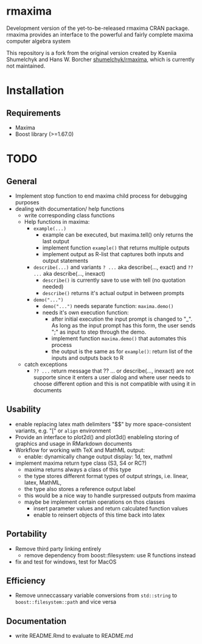# rmaxima
Development version of the yet-to-be-released rmaxima CRAN package. rmaxima provides an interface to the powerful and fairly complete maxima computer algebra system

This repository is a fork from the original version created by Kseniia Shumelchyk and Hans W. Borcher [shumelchyk/rmaxima](https://github.com/shumelchyk/rmaxima), which is currently not maintained.

# Installation

## Requirements
- Maxima
- Boost library (>=1.67.0) 

# TODO
## General
- Implement stop function to end maxima child process for debugging purposes
- dealing with documentation/ help functions
	- write corresponding class functions
	- Help functions in maxima:
		- `example(...)`
			- example can be executed, but maxima.tell() only returns the last output
			- implement function `example()` that returns multiple outputs
			- implement output as R-list that captures both inputs and output statements
		- `describe(...)` and variants `? ...` aka describe(..., exact) and `?? ...` aka describe(..., inexact)
			- `describe()` is currently save to use with tell (no quotation needed)
			- `describe()` returns it's actual output in between prompts
		- `demo("...")`
			- `demo("...")` needs separate function: `maxima.demo()`
			- needs it's own execution function:
				- after initial execution the input prompt is changed to "_". As long as the input prompt has this form, the user sends ";" as input to step through the demo.
				- implement function `maxima.demo()` that automates this process
				- the output is the same as for `example()`: return list of the inputs and outputs back to R
	- catch exceptions
		- `?? ...` return message that ?? ... or describe(..., inexact) are not supporte since it enters a user dialog and where user needs to choose different option and this is not compatible with using it in documents


## Usability
- enable replacing latex math delimiters "$$" by more space-consistent variants, e.g. "\[" or `align` environment
- Provide an interface to plot2d() and plot3d() enableling storing of graphics and usage in RMarkdown documents
- Workflow for working with TeX and MathML output:
	- enable: dynamically change output display: 1d, tex, mathml
- implement maxima return type class (S3, S4 or RC?)
	- maxima returns always a class of this type
	- the type stores different format types of output strings, i.e. linear, latex, MathML,
	- the type also stores a reference output label
	- this would be a nice way to handle surpressed outputs from maxima
	- maybe be implement certain operations on thos classes
		- insert parameter values and return calculated function values
		- enable to reinsert objects of this time back into latex

## Portability
- Remove third party linking entirely
	- remove dependency from boost::filesystem: use R functions instead
- fix and test for windows, test for MacOS

## Efficiency
- Remove unneccassary variable conversions from `std::string` to `boost::filesystem::path` and vice versa

## Documentation
- write README.Rmd to evaluate to README.md
